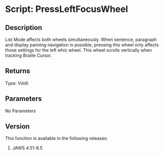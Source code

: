 # Script: PressLeftFocusWheel

## Description

List Mode affects both wheels simultaneously. When sentence, paragraph
and display panning navigation is possible, pressing this wheel only
affects those settings for the left whiz wheel. This wheel scrolls
vertically when tracking Braille Cursor.

## Returns

Type: Void\

## Parameters

No Parameters

## Version

This function is available in the following releases:

1.  JAWS 4.51-8.5
